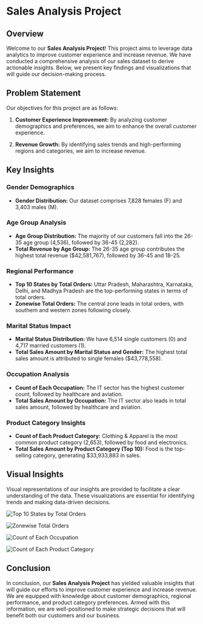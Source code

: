 # Sales Analysis Project

## Overview

Welcome to our **Sales Analysis Project**! This project aims to leverage data analytics to improve customer experience and increase revenue. We have conducted a comprehensive analysis of our sales dataset to derive actionable insights. Below, we present key findings and visualizations that will guide our decision-making process.

## Problem Statement

Our objectives for this project are as follows:

1. **Customer Experience Improvement:** By analyzing customer demographics and preferences, we aim to enhance the overall customer experience.

2. **Revenue Growth:** By identifying sales trends and high-performing regions and categories, we aim to increase revenue.

## Key Insights

### Gender Demographics

- **Gender Distribution:** Our dataset comprises 7,828 females (F) and 3,403 males (M).

### Age Group Analysis

- **Age Group Distribution:** The majority of our customers fall into the 26-35 age group (4,536), followed by 36-45 (2,282).
- **Total Revenue by Age Group:** The 26-35 age group contributes the highest total revenue ($42,581,767), followed by 36-45 and 18-25.

### Regional Performance

- **Top 10 States by Total Orders:** Uttar Pradesh, Maharashtra, Karnataka, Delhi, and Madhya Pradesh are the top-performing states in terms of total orders.
- **Zonewise Total Orders:** The central zone leads in total orders, with southern and western zones following closely.

### Marital Status Impact

- **Marital Status Distribution:** We have 6,514 single customers (0) and 4,717 married customers (1).
- **Total Sales Amount by Marital Status and Gender:** The highest total sales amount is attributed to single females ($43,778,558).

### Occupation Analysis

- **Count of Each Occupation:** The IT sector has the highest customer count, followed by healthcare and aviation.
- **Total Sales Amount by Occupation:** The IT sector also leads in total sales amount, followed by healthcare and aviation.

### Product Category Insights

- **Count of Each Product Category:** Clothing & Apparel is the most common product category (2,653), followed by food and electronics.
- **Total Sales Amount by Product Category (Top 10):** Food is the top-selling category, generating $33,933,883 in sales.

## Visual Insights

Visual representations of our insights are provided to facilitate a clear understanding of the data. These visualizations are essential for identifying trends and making data-driven decisions.

![Top 10 States by Total Orders](https://github.com/sahil-jamwal/Sales-Analysis-Project/assets/120573909/eee88106-0dc6-412f-be74-ba5a475894c2)

![Zonewise Total Orders](https://github.com/sahil-jamwal/Sales-Analysis-Project/assets/120573909/8837442e-c395-4096-82fa-3f078edb6f52)

![Count of Each Occupation](https://github.com/sahil-jamwal/Sales-Analysis-Project/assets/120573909/11bd5939-a589-4710-947a-ca7575b1ab7a)

![Count of Each Product Category](https://github.com/sahil-jamwal/Sales-Analysis-Project/assets/120573909/4ea98c31-cbbd-43f9-bb3d-ade0d29680b2)

## Conclusion

In conclusion, our **Sales Analysis Project** has yielded valuable insights that will guide our efforts to improve customer experience and increase revenue. We are equipped with knowledge about customer demographics, regional performance, and product category preferences. Armed with this information, we are well-positioned to make strategic decisions that will benefit both our customers and our business.
